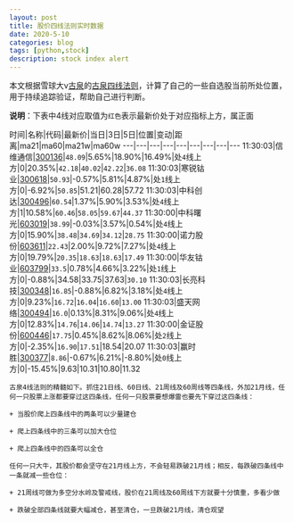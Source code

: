 ```yaml
---
layout: post
title: 股价四线法则实时数据
date: 2020-5-10
categories: blog
tags: [python,stock]
description: stock index alert
---
```



本文根据雪球大v[古泉](https://xueqiu.com/u/7148646888)的[古泉四线法则](https://xueqiu.com/7148646888/130498192)，计算了自己的一些自选股当前所处位置，用于持续追踪验证，帮助自己进行判断。

**说明**：下表中4线对应取值为`红色`表示最新价处于对应指标上方，属正面

时间|名称|代码|最新价|当日|3日|5日|位置|变动|距离|ma21|ma60|ma21w|ma60w
---|---|---|---|---|---|---|---|---
11:30:03|信维通信|[300136](https://xueqiu.com/S/SZ300136)|`48.09`|5.65%|18.90%|16.49%|处`4`线上方|0|20.35%|`42.18`|`40.02`|`42.22`|`36.08`
11:30:03|寒锐钴业|[300618](https://xueqiu.com/S/SZ300618)|`50.93`|-0.57%|5.81%|4.87%|处`1`线上方|0|-6.92%|`50.85`|51.21|60.28|57.72
11:30:03|中科创达|[300496](https://xueqiu.com/S/SZ300496)|`60.54`|1.37%|5.90%|3.53%|处`4`线上方|1|10.58%|`60.46`|`58.05`|`59.67`|`44.37`
11:30:00|中科曙光|[603019](https://xueqiu.com/S/SH603019)|`38.99`|-0.03%|3.57%|0.54%|处`4`线上方|0|15.90%|`38.48`|`34.69`|`34.12`|`28.75`
11:30:00|诺力股份|[603611](https://xueqiu.com/S/SH603611)|`22.43`|2.00%|9.72%|7.27%|处`4`线上方|0|19.79%|`20.35`|`18.63`|`18.63`|`17.49`
11:30:00|华友钴业|[603799](https://xueqiu.com/S/SH603799)|`33.5`|0.78%|4.66%|3.22%|处`1`线上方|0|-0.88%|34.58|33.75|37.63|`30.10`
11:30:03|长亮科技|[300348](https://xueqiu.com/S/SZ300348)|`16.85`|-0.88%|6.82%|3.18%|处`4`线上方|0|9.23%|`16.72`|`16.04`|`16.60`|`13.00`
11:30:03|盛天网络|[300494](https://xueqiu.com/S/SZ300494)|`16.0`|0.13%|8.31%|9.06%|处`4`线上方|0|12.83%|`14.76`|`14.06`|`14.74`|`13.27`
11:30:00|金证股份|[600446](https://xueqiu.com/S/SH600446)|`17.75`|0.45%|8.62%|8.06%|处`2`线上方|0|-2.35%|`16.90`|`17.51`|18.54|20.07
11:30:03|赢时胜|[300377](https://xueqiu.com/S/SZ300377)|`8.86`|-0.67%|6.21%|-8.80%|处`0`线上方|0|-15.45%|9.63|10.31|10.80|11.32

```
古泉4线法则的精髓如下。抓住21日线、60日线、21周线及60周线等四条线，外加21月线，任何一只股票上涨都要穿过这四条线，任何一只股票要想爆雷也要先下穿过这四条线：

+ 当股价爬上四条线中的两条可以少量建仓

+ 爬上四条线中的三条可以加大仓位

+ 爬上四条线中的四条可以全仓

任何一只大牛，其股价都会坚守在21月线上方，不会轻易跌破21月线；相反，每跌破四条线中一条就减一些仓位：

+ 21周线可做为多空分水岭及警戒线，股价在21周线及60周线下方就要十分慎重，多看少做

+ 跌破全部四条线就要大幅减仓，甚至清仓，一旦跌破21月线，清仓观望
```